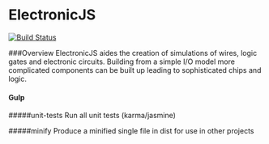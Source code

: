 # ElectronicJS


[![Build Status](https://travis-ci.org/mog13/electronicJS.svg?branch=master)](https://travis-ci.org/mog13/electronicJS)

###Overview
ElectronicJS aides the creation of simulations of wires, logic gates and electronic circuits. Building from a simple I/O
model more complicated components can be built up leading to sophisticated chips and logic.

#### Gulp
#####unit-tests
Run all unit tests (karma/jasmine)


#####minify
Produce a minified single file in dist for use in other projects





